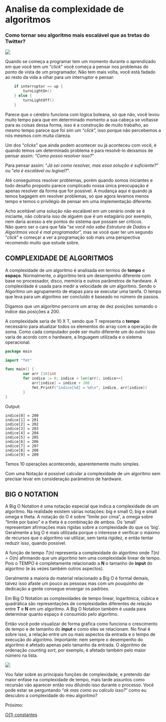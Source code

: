 # Analise da complexidade de algoritmos

### Como tornar seu algoritmo mais escalável que as tretas do Twitter?

![](https://cdn-images-1.medium.com/max/800/1*xkYKWSBOTjnbBwDMoG8Bsw.jpeg)

Quando se começa a programar tem um momento durante o aprendizado em que você tem um “_click_” você começa a pensar nos problemas do ponto de vista de um programador. Não tem mais volta, você está fadado ao resto da vida a olhar para um interruptor e pensar:

```go
    if interruptor == up {
        turnLightOn()
    } else {
        turnLightOff()
    }
```

Parece que o cérebro funciona com lógica boleana, só que não, você levou muito tempo para que em determinado momento a sua cabeça se voltasse para as coisas dessa forma, isso é a construção de muito trabalho, ao mesmo tempo parece que foi sim um “_click_”, isso porque não percebemos a nós mesmos com muita clareza.

Um dos “_clicks_” que ainda podem acontecer ou já aconteceu com você, é quando temos um determinado problema e para resolvê-lo deixamos de pensar assim: “_Como posso resolver isso?_”

Para pensar assim: “_Já sei como resolver, mas essa solução é suficiente?_” ou “_ela é escalável ou legível?_”.

Até conseguimos resolver problemas, porém quando somos iniciantes e todo desafio proposto parece complicado nossa única preocupação é apenas resolver da forma que for possível. A mudança aqui é quando já temos bagagem em resolver problemas, só que agora levamos menos tempo e temos o privilégio de pensar em uma implementação diferente.

Acho aceitável uma solução não escalável em um cenário onde se é iniciante, não cobraria isso de alguém que é um estagiário por exemplo, nem daria acesso a ele pontos do sistema que possam ser críticos.  
Não quero ser o cara que fala “_se você não sabe Estrutura de Dados e Algoritmos você é mal programador_”, mas se você quer ter um segundo “_click_” e começar a ver a programação sob mais uma perspectiva recomendo muito que estude sobre.

## COMPLEXIDADE DE ALGORITMOS

A complexidade de um algoritmo é analisada em termos de **tempo** e **espaço**. Normalmente, o algoritmo terá um desempenho diferente com base no processador, disco, memória e outros parâmetros de hardware. A complexidade é usada para medir a velocidade de um algoritmo. Sendo o Algoritmo um agrupamento de etapas para se executar uma tarefa. O tempo que leva para um algoritmo ser concluído é baseado no número de passos.

Digamos que um algoritmo percorre um array de dez posições somando o índice das posições a 200.

A complexidade seria de 10 X T, sendo que T representa o **tempo** necessário para atualizar todos os elementos do array com a operação de soma. Como cada computador pode ser muito diferente um do outro isso varia de acordo com o hardware, a linguagem utilizada e o sistema operacional.

```go
package main

import "fmt"

func main() {
        var arr [10]int
        for indice := 0; indice < len(arr); indice++{
            arr[indice] = indice + 200
            fmt.Printf("indice[%d] = %d\n", indice, arr[indice])
        }
}
```

Output:

```text
indice[0] = 200
indice[1] = 201
indice[2] = 202
indice[3] = 203
indice[4] = 204
indice[5] = 205
indice[6] = 206
indice[7] = 207
indice[8] = 208
indice[9] = 209
```

Temos 10 operações acontecendo, aparentemente muito simples.

Com uma Notação é possível calcular a complexidade de um algoritmo sem precisar levar em consideração parâmetros de hardware.

## BIG O NOTATION

A Big O Notation é uma notação especial que indica a complexidade de um algoritmo. Na realidade existem várias notações: big e small O, big e small omega e theta. A notação do O é sobre “limite por cima”, a omega sobre “limite por baixo” e a theta é a combinação de ambos. Os ‘small’ representam afirmações mais rígidas sobre a complexidade do que os ‘big’. Geralmente a big O é mais utilizada porque o interesse é verificar o máximo de recursos que o algoritmo vai utilizar, sem tanta rigidez, e então tentar reduzir isso, quando possível.

A função de tempo _T(n)_ representa a complexidade do algoritmo onde _T(n) = O(n)_ afirmando que um algoritmo tem uma complexidade linear de tempo. Pois o TEMPO é completamente relacionado a **N** o tamanho de **input** do algoritmo (e às vezes também outros aspectos).

Geralmente a maioria do material relacionado a Big O é formal demais, talvez isso afaste um pouco as pessoas mas com um pouquinho de dedicação a gente consegue enxergar os padrões.

Em Big O Notation as complexidades de tempo linear, logarítmica, cúbica e quadrática são representações de complexidades diferentes de relação entre **T** e **N** em um algoritmo. A Big O Notation também é usada para determinar quanto espaço é consumido pelo algoritmo.

Então você pode visualizar de forma gráfica como funciona o crescimento de tempo e de tamanho do **input** e como eles se relacionam. No final é sobre isso, a relação entre um ou mais aspectos da entrada e o tempo de execução do algoritmo. Importante: nem sempre o desempenho do algoritmo é afetado apenas pelo tamanho da entrada. O algoritmo de ordenação *counting sort*, por exemplo, é afetado também pelo maior número na lista.

![](https://cdn-images-1.medium.com/max/800/1*sCoh-cWSdKfOSSLcxOOTBA.png)

Vou falar sobre as principais funções de complexidade, e pretendo dar maior enfase na complexidade de tempo, mais tarde assuntos como recursão vão aparecer então vou diluindo isso durante o processo. Você pode estar se perguntando “_ok mas como eu calculo isso?_” como eu descubro a complexidade do meu algoritmo?  

Próximo:

[O(1) constantes](https://github.com/wagnerdevocelot/DSA/tree/master/BIG%20O%20NOTATION/constante)
